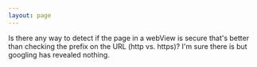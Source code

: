 ```yaml
---
layout: page
---
```




Is there any way to detect if the page in a webView is secure that's better than checking the prefix on the URL (http vs. https)? I'm sure there is but googling has revealed nothing.
